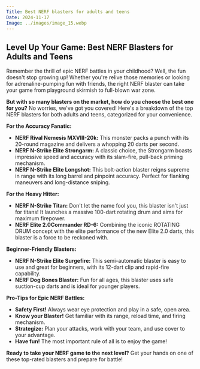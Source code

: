 ```yaml
---
Title: Best NERF blasters for adults and teens
Date: 2024-11-17
Image: ../images/image_15.webp
---
```


##  Level Up Your Game: Best NERF Blasters for Adults and Teens 

Remember the thrill of epic NERF battles in your childhood?  Well, the fun doesn't stop growing up!  Whether you're relive those memories or looking for adrenaline-pumping fun with friends, the right NERF blaster can take your game from playground skirmish to full-blown war zone. 

**But with so many blasters on the market, how do you choose the best one for you?** No worries, we've got you covered!  Here's a breakdown of the top NERF blasters for both adults and teens, categorized for your convenience.

**For the Accuracy Fanatic:**

* **NERF Rival Nemesis MXVIII-20k:**  This monster packs a punch with its 20-round magazine and delivers a whopping 20 darts per second.  
* **NERF N-Strike Elite Strongarm:** A classic choice, the Strongarm boasts impressive speed and accuracy with its slam-fire, pull-back priming mechanism.
* **NERF N-Strike Elite Longshot:**  This bolt-action blaster reigns supreme in range with its long barrel and pinpoint accuracy. Perfect for flanking maneuvers and long-distance sniping.

**For the Heavy Hitter:**

* **NERF N-Strike Titan:** Don't let the name fool you, this blaster isn't just for titans! It launches a massive 100-dart rotating drum and aims for maximum firepower. 
* **NERF Elite 2.0Commander RD-6:** Combining the iconic ROTATING DRUM concept with the elite performance of the new Elite 2.0 darts, this blaster is a force to be reckoned with. 

**Beginner-Friendly Blasters:**

* **NERF N-Strike Elite Surgefire:** This semi-automatic blaster is easy to use and great for beginners, with its 12-dart clip and rapid-fire capability.
* **NERF Dog Bones Blaster:**  Fun for all ages, this blaster uses safe suction-cup darts and is ideal for younger players.

**Pro-Tips for Epic NERF Battles:**

* **Safety First!** Always wear eye protection and play in a safe, open area.
* **Know your Blaster!** Get familiar with its range, reload time, and firing mechanism.
* **Strategize:** Plan your attacks, work with your team, and use cover to your advantage.
* **Have fun!** The most important rule of all is to enjoy the game!

**Ready to take your NERF game to the next level?** Get your hands on one of these top-rated blasters and prepare for battle! 






 
